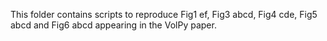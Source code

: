 This folder contains scripts to reproduce Fig1 ef, Fig3 abcd, Fig4 cde, Fig5 abcd and Fig6 abcd appearing in the VolPy paper.